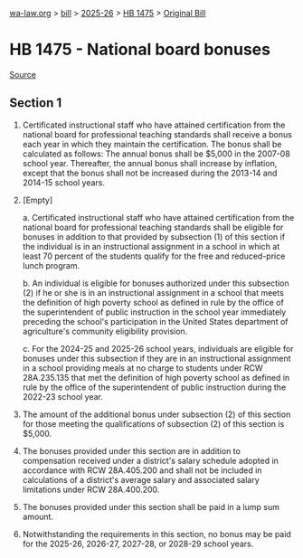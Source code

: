 [wa-law.org](/) > [bill](/bill/) > [2025-26](/bill/2025-26/) > [HB 1475](/bill/2025-26/hb/1475/) > [Original Bill](/bill/2025-26/hb/1475/1/)

# HB 1475 - National board bonuses

[Source](http://lawfilesext.leg.wa.gov/biennium/2025-26/Pdf/Bills/House%20Bills/1475.pdf)

## Section 1
1. Certificated instructional staff who have attained certification from the national board for professional teaching standards shall receive a bonus each year in which they maintain the certification. The bonus shall be calculated as follows: The annual bonus shall be $5,000 in the 2007-08 school year. Thereafter, the annual bonus shall increase by inflation, except that the bonus shall not be increased during the 2013-14 and 2014-15 school years.

2. [Empty]

    a. Certificated instructional staff who have attained certification from the national board for professional teaching standards shall be eligible for bonuses in addition to that provided by subsection (1) of this section if the individual is in an instructional assignment in a school in which at least 70 percent of the students qualify for the free and reduced-price lunch program.

    b. An individual is eligible for bonuses authorized under this subsection (2) if he or she is in an instructional assignment in a school that meets the definition of high poverty school as defined in rule by the office of the superintendent of public instruction in the school year immediately preceding the school's participation in the United States department of agriculture's community eligibility provision.

    c. For the 2024-25 and 2025-26 school years, individuals are eligible for bonuses under this subsection if they are in an instructional assignment in a school providing meals at no charge to students under RCW 28A.235.135 that met the definition of high poverty school as defined in rule by the office of the superintendent of public instruction during the 2022-23 school year.

3. The amount of the additional bonus under subsection (2) of this section for those meeting the qualifications of subsection (2) of this section is $5,000.

4. The bonuses provided under this section are in addition to compensation received under a district's salary schedule adopted in accordance with RCW 28A.405.200 and shall not be included in calculations of a district's average salary and associated salary limitations under RCW 28A.400.200.

5. The bonuses provided under this section shall be paid in a lump sum amount.

6. Notwithstanding the requirements in this section, no bonus may be paid for the 2025-26, 2026-27, 2027-28, or 2028-29 school years.
